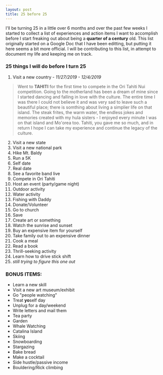 ```yaml
---
layout: post
title: 25 before 25
---
```


I'll be turning 25 in a little over 6 months and over the past few weeks I started to collect a list of experiences and action items I want to accomplish before I start freaking out about being a **quarter of a century** old. This list originally started on a Google Doc that I have been editting, but putting it here seems a bit more official. I will be contributing to this list, in attempt to document my life and keeping me on track.

### 25 things I will do before I turn 25 

1. Visit a new country - *11/27/2019 - 12/4/2019*
>Went to **TAHITI** for the first time to compete in the Ori Tahiti Nui competition. Going to the motherland has been a dream of mine since I started dancing and falling in love with the culture. The entire time I was there I could not believe it and was very sad to leave such a beautiful place; there is somthing about living a simplier life on that island. The steak frites, the warm water, the endless jokes and memories created with my hula sisters - I enjoyed every minute I was on that island and Mo'orea too. Tahiti, you gave me so much, and in return I hope I can take my experience and continue the legacy of the culture.
2. Visit a new state
3. Visit a new national park
4. Hike Mt. Baldy
5. Run a 5K
6. Self date
7. Real date
8. See a favorite band live
9. Compete in Ori Tahiti
10. Host an event (party/game night)
11. Outdoor activity
12. Water activity
13. Fishing with Daddy 
14. Donate/Volunteer
15. Go to church
16. Save
17. Create art or something
18. Watch the sunrise and sunset
19. Buy an expensive item for yourself
20. Take family out to an expensive dinner
21. Cook a meal
22. Read a book
23. Thrill-seeking activity
24. Learn how to drive stick shift
25. *still trying to figure this one out*

### BONUS ITEMS:

* Learn a new skill
* Visit a new art museum/exhibit
* Go "people watching"
* Treat **yo**self day
* Unplug for a day/weekend
* Write letters and mail them
* Tea party
* Garden
* Whale Watching
* Catalina Island
* Skiing
* Snowboarding
* Stargazing
* Bake bread
* Make a cocktail
* Side hustle/passive income
* Bouldering/Rick climbing